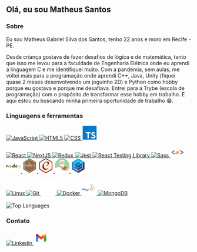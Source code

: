 ## Olá, eu sou Matheus Santos

### Sobre

Eu sou Matheus Gabriel Silva dos Santos, tenho 22 anos e moro em Recife - PE.

Desde criança gostava de fazer desafios de lógica e de matemática, tanto que isso me levou para a faculdade de Engenharia Elétrica onde eu aprendi a linguagem C e me identifiquei muito.
Com a pandemia, sem aulas, me voltei mais para a programação onde aprendi C++, Java, Unity (fiquei quase 2 meses desenvolvendo um joguinho 2D) e Python como hobby porque eu gostava e porque me desafiava. Entrei para a Trybe (escola de programação) com o propósito de transformar esse hobby em trabalho. E aqui estou eu buscando minha primeira oportunidade de trabalho 😁.

### Linguagens e ferramentas

<div align="left">
  <a href="https://developer.mozilla.org/pt-BR/docs/Web/JavaScript">
    <img alt="JavaScript" src="https://cdn.jsdelivr.net/gh/devicons/devicon/icons/javascript/javascript-plain.svg" width="40" heigth="40"/>
  </a>
  <a href="https://developer.mozilla.org/pt-BR/docs/Web/HTML">
    <img alt="HTML5" src="https://cdn.jsdelivr.net/gh/devicons/devicon/icons/html5/html5-plain-wordmark.svg" width="40" heigth="40" />
  </a>
  <a href="https://developer.mozilla.org/pt-BR/docs/Web/CSS">
    <img alt="CSS" src="https://cdn.jsdelivr.net/gh/devicons/devicon/icons/css3/css3-plain-wordmark.svg" width="40" heigth="40" />
  </a>
  <a href="https://www.typescriptlang.org/">
    <img alt="TypeScript" src="https://raw.githubusercontent.com/matheusg18/matheusg18.github.io/main/public/icons/typescript.png" width="40" heigth="40" />
  </a>
</div>
<br />
<div align="left">
  <a href="https://reactjs.org/">
    <img alt="React" src="https://cdn.jsdelivr.net/gh/devicons/devicon/icons/react/react-original.svg" width="40" heigth="40"/>
  </a>
  <a href="https://nextjs.org/">
    <img alt="NextJS" src="https://cdn.jsdelivr.net/gh/devicons/devicon/icons/nextjs/nextjs-original.svg" width="40" heigth="40"/>
  </a>
  <a href="https://redux.js.org/">
    <img alt="Redux" src="https://cdn.jsdelivr.net/gh/devicons/devicon/icons/redux/redux-original.svg" width="40" heigth="40" />
  </a>
  <a href="https://jestjs.io/pt-BR/">
    <img alt="Jest" src="https://cdn.jsdelivr.net/gh/devicons/devicon/icons/jest/jest-plain.svg" width="40" heigth="40" />
  </a>
  <a href="https://testing-library.com/">
    <img alt="React Testing Library" src="https://testing-library.com/img/octopus-128x128.png" width="40" heigth="40" />
  </a>
  <a href="https://sass-lang.com/">
    <img alt="Sass" src="https://cdn.jsdelivr.net/gh/devicons/devicon/icons/sass/sass-original.svg" width="40" heigth="40" />
  </a>
  <a href="https://styled-components.com/">
    <img alt="Styled Components" src="https://raw.githubusercontent.com/matheusg18/matheusg18.github.io/main/public/icons/styled-components.png" width="40" heigth="40" />
  </a>
  <a href="https://nodejs.dev/">
    <img alt="NodeJS" src="https://raw.githubusercontent.com/matheusg18/matheusg18.github.io/main/public/icons/nodejs.png" width="40" heigth="40" />
  </a>
  <a href="https://mochajs.org/">
    <img alt="Mocha" src="https://raw.githubusercontent.com/matheusg18/matheusg18.github.io/main/public/icons/mocha.png" width="40" heigth="40" />
  </a>
  <a href="https://www.chaijs.com/">
    <img alt="Chai" src="https://raw.githubusercontent.com/matheusg18/matheusg18.github.io/main/public/icons/chai.png" width="40" heigth="40" />
  </a>
  <a href="https://sinonjs.org/">
    <img alt="Sinon" src="https://raw.githubusercontent.com/matheusg18/matheusg18.github.io/main/public/icons/sinon.png" width="40" heigth="40" />
  </a>
  <a href="https://sequelize.org/master/">
    <img alt="Sequelize" src="https://raw.githubusercontent.com/matheusg18/matheusg18.github.io/main/public/icons/sequelize.png" width="40" heigth="40" />
  </a>
</div>
<br />
<div align="left">
  <a href="https://www.linux.org/">
    <img alt="Linux" src="https://cdn.jsdelivr.net/gh/devicons/devicon/icons/linux/linux-original.svg" width="40" heigth="40"/>
  </a>
  <a href="https://git-scm.com/">
    <img alt="Git" src="https://cdn.jsdelivr.net/gh/devicons/devicon/icons/git/git-original.svg" width="40" heigth="40" />
  </a>
  <a href="https://github.com/matheusg18">
    <img alt="Github" src="/resources/GitHub-Mark-Light-32px.png" width="40" heigth="40"/>
  </a>
  <a href="https://www.docker.com/">
    <img alt="Docker" src="https://cdn.jsdelivr.net/gh/devicons/devicon/icons/docker/docker-original.svg" width="40" heigth="40"/>
  </a>
  <a href="https://www.mysql.com/">
    <img alt="MySQL" src="https://raw.githubusercontent.com/matheusg18/matheusg18.github.io/main/public/icons/mysql.png" width="40" heigth="40" />
  </a>
  <a href="https://www.mongodb.com/">
    <img alt="MongoDB" src="https://cdn.jsdelivr.net/gh/devicons/devicon/icons/mongodb/mongodb-original-wordmark.svg" width="40" heigth="40" />
  </a>
</div>
<br />

<img alt="Top Languages" src="https://github-readme-stats.vercel.app/api/top-langs/?username=matheusg18&locale=pt-br&theme=github_dark&layout=compact" />

### Contato

<a href="https://www.linkedin.com/in/matheusg18/">
  <img alt="Linkedin" src="https://cdn.jsdelivr.net/gh/devicons/devicon/icons/linkedin/linkedin-original.svg" width="40" heigth="40" />
<a>
<a href="mailto:matheusgabriel.18@gmail.com">
  <img alt="GMail" src="https://raw.githubusercontent.com/edent/SuperTinyIcons/master/images/svg/gmail.svg" width="40" heigth="40"/>
</a>
